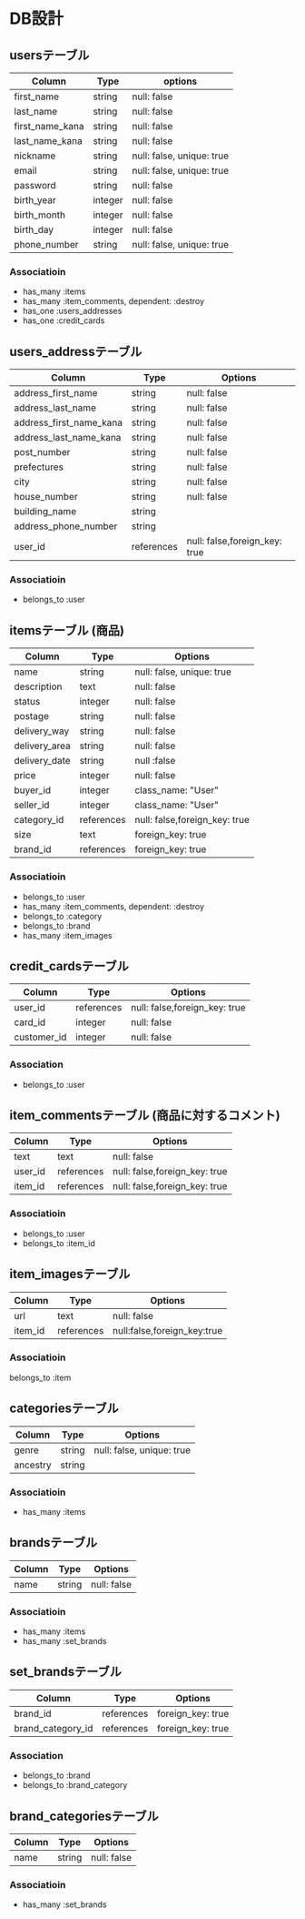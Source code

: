 # DB設計

## usersテーブル 
|Column|Type|options|
|------|----|-------|
|first_name|string|null: false|  # first_name: 姓
|last_name|string|null: false|   # last_name: 名
|first_name_kana|string|null: false|
|last_name_kana|string|null: false|
|nickname|string|null: false, unique: true|
|email|string|null: false, unique: true|
|password|string|null: false|
|birth_year|integer|null: false|
|birth_month|integer|null: false|
|birth_day|integer|null: false|
|phone_number|string|null: false, unique: true|

### Associatioin
- has_many :items
- has_many :item_comments, dependent: :destroy
- has_one :users_addresses
- has_one :credit_cards


## users_addressテーブル
|Column|Type|Options|
|------|----|-------|
|address_first_name|string|null: false|
|address_last_name|string|null: false|
|address_first_name_kana|string|null: false|
|address_last_name_kana|string|null: false|
|post_number|string|null: false|
|prefectures|string|null: false|
|city|string|null: false|
|house_number|string|null: false|
|building_name|string||
|address_phone_number|string||
|user_id|references|null: false,foreign_key: true|

### Associatioin
- belongs_to :user


## itemsテーブル (商品)
|Column|Type|Options|
|------|----|-------|
|name|string|null: false, unique: true|
|description|text|null: false| #description:商品説明
|status|integer|null: false| #status:商品状態
|postage|string|null: false|  #postage:送料
|delivery_way|string|null: false| #delivery_way:配送方法
|delivery_area|string|null: false| #delivery_area:発送元地域
|delivery_date|string|null :false| #delivery_date:発送日の目安
|price|integer|null: false|
|buyer_id|integer|class_name: "User"|
|seller_id|integer|class_name: "User"|
|category_id|references|null: false,foreign_key: true|
|size|text|foreign_key: true|
|brand_id|references|foreign_key: true|

### Associatioin
- belongs_to :user
- has_many :item_comments, dependent: :destroy
- belongs_to :category
- belongs_to :brand
- has_many :item_images


## credit_cardsテーブル 
|Column|Type|Options|
|------|----|-------|
|user_id|references|null: false,foreign_key: true|
|card_id|integer|null: false|
|customer_id|integer|null: false|

### Association
- belongs_to :user


## item_commentsテーブル (商品に対するコメント)
|Column|Type|Options|
|------|----|-------|
|text|text|null: false|
|user_id|references|null: false,foreign_key: true|
|item_id|references|null: false,foreign_key: true|

### Associatioin
- belongs_to :user
- belongs_to :item_id


## item_imagesテーブル
|Column|Type|Options|
|------|----|-------|
|url|text|null: false|
|item_id|references|null:false,foreign_key:true|

### Associatioin
belongs_to :item


## categoriesテーブル
|Column|Type|Options|
|------|----|-------|
|genre|string|null: false, unique: true|
|ancestry|string||

### Associatioin
- has_many :items

## brandsテーブル
|Column|Type|Options|
|------|----|-------|
|name|string|null: false|

### Associatioin
- has_many :items
- has_many :set_brands


## set_brandsテーブル
|Column|Type|Options|
|------|----|-------|
|brand_id|references|foreign_key: true|
|brand_category_id|references|foreign_key: true|

### Association
- belongs_to :brand
- belongs_to :brand_category

## brand_categoriesテーブル
|Column|Type|Options|
|------|----|-------|
|name|string|null: false|

### Associatioin
- has_many :set_brands